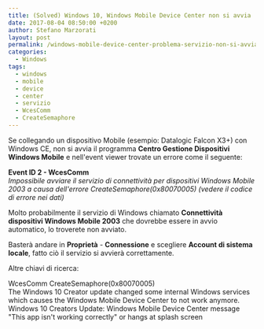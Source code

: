 ```yaml
---
title: (Solved) Windows 10, Windows Mobile Device Center non si avvia
date: 2017-08-04 08:50:00 +0200
author: Stefano Marzorati
layout: post
permalink: /windows-mobile-device-center-problema-servizio-non-si-avvia/
categories:
  - Windows
tags:
  - windows
  - mobile
  - device
  - center
  - servizio
  - WcesComm
  - CreateSemaphore
---
```

Se collegando un dispositivo Mobile (esempio: Datalogic Falcon X3+) con Windows CE, non si avvia il programma **Centro Gestione Dispositivi Windows Mobile** e nell'event viewer trovate un errore come il seguente:   

**Event ID 2 - WcesComm**   
*Impossibile avviare il servizio di connettività per dispositivi Windows Mobile 2003 a causa dell'errore CreateSemaphore(0x80070005) (vedere il codice di errore nei dati)*   

Molto probabilmente il servizio di Windows chiamato **Connettività dispositivi Windows Mobile 2003** che dovrebbe essere in avvio automatico, lo troverete non avviato.

Basterà andare in **Proprietà** - **Connessione** e scegliere **Account di sistema locale**, fatto ciò il servizio si avvierà correttamente.

Altre chiavi di ricerca:   

WcesComm CreateSemaphore(0x80070005)   
The Windows 10 Creator update changed some internal Windows services which causes the Windows Mobile Device Center to not work anymore.   
Windows 10 Creators Update: Windows Mobile Device Center message "This app isn't working correctly" or hangs at splash screen   